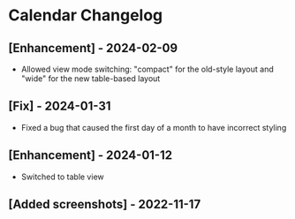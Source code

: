 # Calendar Changelog

## [Enhancement] - 2024-02-09

- Allowed view mode switching: "compact" for the old-style layout and "wide" for the new table-based layout

## [Fix] - 2024-01-31

- Fixed a bug that caused the first day of a month to have incorrect styling

## [Enhancement] - 2024-01-12

- Switched to table view

## [Added screenshots] - 2022-11-17
